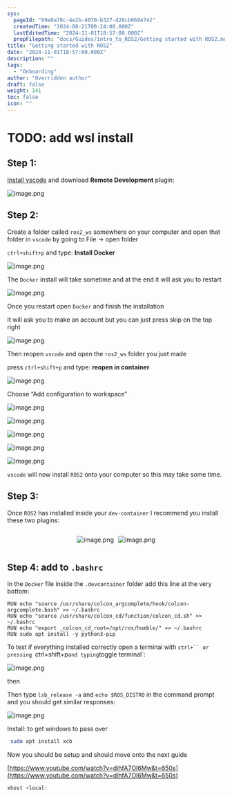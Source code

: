 ```yaml
---
sys:
  pageId: "89e0a78c-4e2b-4070-b327-d28cb0694742"
  createdTime: "2024-08-21T00:24:00.000Z"
  lastEditedTime: "2024-11-01T18:57:00.000Z"
  propFilepath: "docs/Guides/intro_to_ROS2/Getting started with ROS2.md"
title: "Getting started with ROS2"
date: "2024-11-01T18:57:00.000Z"
description: ""
tags:
  - "Onboarding"
author: "Overridden author"
draft: false
weight: 141
toc: false
icon: ""
---
```


# TODO: add wsl install

## Step 1:

[Install vscode](https://code.visualstudio.com/download) and download **Remote Development** plugin:

![image.png](https://prod-files-secure.s3.us-west-2.amazonaws.com/d518164a-d88e-44d1-a4ee-3adb3bd8bce0/efb52993-1881-4a40-b95e-6f020334f022/image.png?X-Amz-Algorithm=AWS4-HMAC-SHA256&X-Amz-Content-Sha256=UNSIGNED-PAYLOAD&X-Amz-Credential=ASIAZI2LB466TZ4RN6BZ%2F20250316%2Fus-west-2%2Fs3%2Faws4_request&X-Amz-Date=20250316T180935Z&X-Amz-Expires=3600&X-Amz-Security-Token=IQoJb3JpZ2luX2VjENj%2F%2F%2F%2F%2F%2F%2F%2F%2F%2FwEaCXVzLXdlc3QtMiJHMEUCIQCIw51NENLjqXzxDJokOW4uvqShf3J0tej3WA1bTCK8ZQIgMi5l4Fptrbqetdt%2FBjPpxkzPD%2FLhrE%2BZVT1AKTBKe0Mq%2FwMIMRAAGgw2Mzc0MjMxODM4MDUiDM6yBEJ%2BMtqhdmlecCrcA2mOdwwXyUjMPxdhtPx01HED40oO5nYqJ7WhZ7PzsVCJqczGrQ546x1l2lk1e4r76CnVvi4WFAjhUUxYamAi%2F5OHEeRBedKyZylG%2FVWqBAGbSfHjO6gVblekQm%2FQ0fcgMZZ06RwrzXDNa5BDgx03bHij1Zs%2Fnp6mQ1KgpOm9jfCk%2FAI7xymgSGViZ9u43JfOGefUVnEQNm5WkM%2FTDQZ34cGlbbFywF6J4LO7i27xJoxv%2FZS8KF0reevdbrLhA4KE5C3w9U6L5tA4lMxhLldmxJoTadeozj%2F10F7tD3Inwq2YE2Strg1MeE4VMA2ZFBfXguo4MaJ8LO%2BqwrMd1iDxgnd7LvFfalQmHx7LdJ5Z6v5ZnzAFCJOu7Y7JorjCSBQXK6xOdPTZzdno%2FHVpRETfg43ZICJjEtFuo5Y1YY19wBEp6p8MTTIPjEAPGERSEktuuwHUv4Lmr9vjXYJBLOpA2ykZ7uDmIkxwIJRm7E%2BQMOTkQPhkfekvr9B5hvMeokU04FxyajoBg1gkMfydRgVucHNdgdzjkrac0JS6%2BtBvIyUXb%2FLiYja23VEGhtNkU8jH7NPYtFXOFR6TXIsZbOS%2FBuIWxiZA1mhYDVL7auMcPbEjuIiNMwkibaRNuWAlMMfe274GOqUBvbs3EfuO70PXr0VRMEKf3ba6dzX7gh2EQ%2BKi8Nrp1j2EQYjDuKReqiYDg3HDvd1%2ByNlYDOpIzKmZyUHkarshYUDQyb3e0gilTjlvdk547qH0qFlvAJ8PlvrtXan7MZeectHFbJhMKOflsm7l0CYEW7RDFQ5Q%2FX%2FNF3sNHtHXHDUzcaeslHWTSe227R6wGLcJPaVAhmWw5ShHHkqVuWPDB%2FIeeX4P&X-Amz-Signature=ac4954e952f094206f819b570412e0fa5b843a134a6604186c341c85e75bc105&X-Amz-SignedHeaders=host&x-id=GetObject)

## Step 2:

Create a folder called `ros2_ws` somewhere on your computer and open that folder in `vscode` by going to File → open folder 

`ctrl+shift+p` and type: **Install Docker**

![image.png](https://prod-files-secure.s3.us-west-2.amazonaws.com/d518164a-d88e-44d1-a4ee-3adb3bd8bce0/2269dc0e-1cd5-47ff-bceb-c04ad9b2eab0/image.png?X-Amz-Algorithm=AWS4-HMAC-SHA256&X-Amz-Content-Sha256=UNSIGNED-PAYLOAD&X-Amz-Credential=ASIAZI2LB466TZ4RN6BZ%2F20250316%2Fus-west-2%2Fs3%2Faws4_request&X-Amz-Date=20250316T180935Z&X-Amz-Expires=3600&X-Amz-Security-Token=IQoJb3JpZ2luX2VjENj%2F%2F%2F%2F%2F%2F%2F%2F%2F%2FwEaCXVzLXdlc3QtMiJHMEUCIQCIw51NENLjqXzxDJokOW4uvqShf3J0tej3WA1bTCK8ZQIgMi5l4Fptrbqetdt%2FBjPpxkzPD%2FLhrE%2BZVT1AKTBKe0Mq%2FwMIMRAAGgw2Mzc0MjMxODM4MDUiDM6yBEJ%2BMtqhdmlecCrcA2mOdwwXyUjMPxdhtPx01HED40oO5nYqJ7WhZ7PzsVCJqczGrQ546x1l2lk1e4r76CnVvi4WFAjhUUxYamAi%2F5OHEeRBedKyZylG%2FVWqBAGbSfHjO6gVblekQm%2FQ0fcgMZZ06RwrzXDNa5BDgx03bHij1Zs%2Fnp6mQ1KgpOm9jfCk%2FAI7xymgSGViZ9u43JfOGefUVnEQNm5WkM%2FTDQZ34cGlbbFywF6J4LO7i27xJoxv%2FZS8KF0reevdbrLhA4KE5C3w9U6L5tA4lMxhLldmxJoTadeozj%2F10F7tD3Inwq2YE2Strg1MeE4VMA2ZFBfXguo4MaJ8LO%2BqwrMd1iDxgnd7LvFfalQmHx7LdJ5Z6v5ZnzAFCJOu7Y7JorjCSBQXK6xOdPTZzdno%2FHVpRETfg43ZICJjEtFuo5Y1YY19wBEp6p8MTTIPjEAPGERSEktuuwHUv4Lmr9vjXYJBLOpA2ykZ7uDmIkxwIJRm7E%2BQMOTkQPhkfekvr9B5hvMeokU04FxyajoBg1gkMfydRgVucHNdgdzjkrac0JS6%2BtBvIyUXb%2FLiYja23VEGhtNkU8jH7NPYtFXOFR6TXIsZbOS%2FBuIWxiZA1mhYDVL7auMcPbEjuIiNMwkibaRNuWAlMMfe274GOqUBvbs3EfuO70PXr0VRMEKf3ba6dzX7gh2EQ%2BKi8Nrp1j2EQYjDuKReqiYDg3HDvd1%2ByNlYDOpIzKmZyUHkarshYUDQyb3e0gilTjlvdk547qH0qFlvAJ8PlvrtXan7MZeectHFbJhMKOflsm7l0CYEW7RDFQ5Q%2FX%2FNF3sNHtHXHDUzcaeslHWTSe227R6wGLcJPaVAhmWw5ShHHkqVuWPDB%2FIeeX4P&X-Amz-Signature=4a1b094ac1aa5e7dad700dd27c403c3940f20c0f5fe63d141ee11d21e5821a9f&X-Amz-SignedHeaders=host&x-id=GetObject)

The `Docker` install will take sometime and at the end it will ask you to restart

![image.png](https://prod-files-secure.s3.us-west-2.amazonaws.com/d518164a-d88e-44d1-a4ee-3adb3bd8bce0/ed233f78-be33-4b1f-b89c-9c346c0e961e/image.png?X-Amz-Algorithm=AWS4-HMAC-SHA256&X-Amz-Content-Sha256=UNSIGNED-PAYLOAD&X-Amz-Credential=ASIAZI2LB466TZ4RN6BZ%2F20250316%2Fus-west-2%2Fs3%2Faws4_request&X-Amz-Date=20250316T180935Z&X-Amz-Expires=3600&X-Amz-Security-Token=IQoJb3JpZ2luX2VjENj%2F%2F%2F%2F%2F%2F%2F%2F%2F%2FwEaCXVzLXdlc3QtMiJHMEUCIQCIw51NENLjqXzxDJokOW4uvqShf3J0tej3WA1bTCK8ZQIgMi5l4Fptrbqetdt%2FBjPpxkzPD%2FLhrE%2BZVT1AKTBKe0Mq%2FwMIMRAAGgw2Mzc0MjMxODM4MDUiDM6yBEJ%2BMtqhdmlecCrcA2mOdwwXyUjMPxdhtPx01HED40oO5nYqJ7WhZ7PzsVCJqczGrQ546x1l2lk1e4r76CnVvi4WFAjhUUxYamAi%2F5OHEeRBedKyZylG%2FVWqBAGbSfHjO6gVblekQm%2FQ0fcgMZZ06RwrzXDNa5BDgx03bHij1Zs%2Fnp6mQ1KgpOm9jfCk%2FAI7xymgSGViZ9u43JfOGefUVnEQNm5WkM%2FTDQZ34cGlbbFywF6J4LO7i27xJoxv%2FZS8KF0reevdbrLhA4KE5C3w9U6L5tA4lMxhLldmxJoTadeozj%2F10F7tD3Inwq2YE2Strg1MeE4VMA2ZFBfXguo4MaJ8LO%2BqwrMd1iDxgnd7LvFfalQmHx7LdJ5Z6v5ZnzAFCJOu7Y7JorjCSBQXK6xOdPTZzdno%2FHVpRETfg43ZICJjEtFuo5Y1YY19wBEp6p8MTTIPjEAPGERSEktuuwHUv4Lmr9vjXYJBLOpA2ykZ7uDmIkxwIJRm7E%2BQMOTkQPhkfekvr9B5hvMeokU04FxyajoBg1gkMfydRgVucHNdgdzjkrac0JS6%2BtBvIyUXb%2FLiYja23VEGhtNkU8jH7NPYtFXOFR6TXIsZbOS%2FBuIWxiZA1mhYDVL7auMcPbEjuIiNMwkibaRNuWAlMMfe274GOqUBvbs3EfuO70PXr0VRMEKf3ba6dzX7gh2EQ%2BKi8Nrp1j2EQYjDuKReqiYDg3HDvd1%2ByNlYDOpIzKmZyUHkarshYUDQyb3e0gilTjlvdk547qH0qFlvAJ8PlvrtXan7MZeectHFbJhMKOflsm7l0CYEW7RDFQ5Q%2FX%2FNF3sNHtHXHDUzcaeslHWTSe227R6wGLcJPaVAhmWw5ShHHkqVuWPDB%2FIeeX4P&X-Amz-Signature=b1e0747ab70f5e2d9e370cda109cd54ff4ed5f20270c1e6ae605be42c0aabbb9&X-Amz-SignedHeaders=host&x-id=GetObject)

Once you restart open `Docker` and finish the installation

It will ask you to make an account but you can just press skip on the top right

![image.png](https://prod-files-secure.s3.us-west-2.amazonaws.com/d518164a-d88e-44d1-a4ee-3adb3bd8bce0/21010ad9-1659-4fd9-9f59-9932a09b2a3d/image.png?X-Amz-Algorithm=AWS4-HMAC-SHA256&X-Amz-Content-Sha256=UNSIGNED-PAYLOAD&X-Amz-Credential=ASIAZI2LB466TZ4RN6BZ%2F20250316%2Fus-west-2%2Fs3%2Faws4_request&X-Amz-Date=20250316T180935Z&X-Amz-Expires=3600&X-Amz-Security-Token=IQoJb3JpZ2luX2VjENj%2F%2F%2F%2F%2F%2F%2F%2F%2F%2FwEaCXVzLXdlc3QtMiJHMEUCIQCIw51NENLjqXzxDJokOW4uvqShf3J0tej3WA1bTCK8ZQIgMi5l4Fptrbqetdt%2FBjPpxkzPD%2FLhrE%2BZVT1AKTBKe0Mq%2FwMIMRAAGgw2Mzc0MjMxODM4MDUiDM6yBEJ%2BMtqhdmlecCrcA2mOdwwXyUjMPxdhtPx01HED40oO5nYqJ7WhZ7PzsVCJqczGrQ546x1l2lk1e4r76CnVvi4WFAjhUUxYamAi%2F5OHEeRBedKyZylG%2FVWqBAGbSfHjO6gVblekQm%2FQ0fcgMZZ06RwrzXDNa5BDgx03bHij1Zs%2Fnp6mQ1KgpOm9jfCk%2FAI7xymgSGViZ9u43JfOGefUVnEQNm5WkM%2FTDQZ34cGlbbFywF6J4LO7i27xJoxv%2FZS8KF0reevdbrLhA4KE5C3w9U6L5tA4lMxhLldmxJoTadeozj%2F10F7tD3Inwq2YE2Strg1MeE4VMA2ZFBfXguo4MaJ8LO%2BqwrMd1iDxgnd7LvFfalQmHx7LdJ5Z6v5ZnzAFCJOu7Y7JorjCSBQXK6xOdPTZzdno%2FHVpRETfg43ZICJjEtFuo5Y1YY19wBEp6p8MTTIPjEAPGERSEktuuwHUv4Lmr9vjXYJBLOpA2ykZ7uDmIkxwIJRm7E%2BQMOTkQPhkfekvr9B5hvMeokU04FxyajoBg1gkMfydRgVucHNdgdzjkrac0JS6%2BtBvIyUXb%2FLiYja23VEGhtNkU8jH7NPYtFXOFR6TXIsZbOS%2FBuIWxiZA1mhYDVL7auMcPbEjuIiNMwkibaRNuWAlMMfe274GOqUBvbs3EfuO70PXr0VRMEKf3ba6dzX7gh2EQ%2BKi8Nrp1j2EQYjDuKReqiYDg3HDvd1%2ByNlYDOpIzKmZyUHkarshYUDQyb3e0gilTjlvdk547qH0qFlvAJ8PlvrtXan7MZeectHFbJhMKOflsm7l0CYEW7RDFQ5Q%2FX%2FNF3sNHtHXHDUzcaeslHWTSe227R6wGLcJPaVAhmWw5ShHHkqVuWPDB%2FIeeX4P&X-Amz-Signature=bc8121f52145ac8d93fd1881fc93255ccd2d65ce4d4fc9e30ba69d4d31501fd6&X-Amz-SignedHeaders=host&x-id=GetObject)

Then reopen `vscode` and open the `ros2_ws` folder you just made

press `ctrl+shift+p` and type: **reopen in container**

![image.png](https://prod-files-secure.s3.us-west-2.amazonaws.com/d518164a-d88e-44d1-a4ee-3adb3bd8bce0/4e93b8c2-41ad-488c-8095-c74205196118/image.png?X-Amz-Algorithm=AWS4-HMAC-SHA256&X-Amz-Content-Sha256=UNSIGNED-PAYLOAD&X-Amz-Credential=ASIAZI2LB466TZ4RN6BZ%2F20250316%2Fus-west-2%2Fs3%2Faws4_request&X-Amz-Date=20250316T180935Z&X-Amz-Expires=3600&X-Amz-Security-Token=IQoJb3JpZ2luX2VjENj%2F%2F%2F%2F%2F%2F%2F%2F%2F%2FwEaCXVzLXdlc3QtMiJHMEUCIQCIw51NENLjqXzxDJokOW4uvqShf3J0tej3WA1bTCK8ZQIgMi5l4Fptrbqetdt%2FBjPpxkzPD%2FLhrE%2BZVT1AKTBKe0Mq%2FwMIMRAAGgw2Mzc0MjMxODM4MDUiDM6yBEJ%2BMtqhdmlecCrcA2mOdwwXyUjMPxdhtPx01HED40oO5nYqJ7WhZ7PzsVCJqczGrQ546x1l2lk1e4r76CnVvi4WFAjhUUxYamAi%2F5OHEeRBedKyZylG%2FVWqBAGbSfHjO6gVblekQm%2FQ0fcgMZZ06RwrzXDNa5BDgx03bHij1Zs%2Fnp6mQ1KgpOm9jfCk%2FAI7xymgSGViZ9u43JfOGefUVnEQNm5WkM%2FTDQZ34cGlbbFywF6J4LO7i27xJoxv%2FZS8KF0reevdbrLhA4KE5C3w9U6L5tA4lMxhLldmxJoTadeozj%2F10F7tD3Inwq2YE2Strg1MeE4VMA2ZFBfXguo4MaJ8LO%2BqwrMd1iDxgnd7LvFfalQmHx7LdJ5Z6v5ZnzAFCJOu7Y7JorjCSBQXK6xOdPTZzdno%2FHVpRETfg43ZICJjEtFuo5Y1YY19wBEp6p8MTTIPjEAPGERSEktuuwHUv4Lmr9vjXYJBLOpA2ykZ7uDmIkxwIJRm7E%2BQMOTkQPhkfekvr9B5hvMeokU04FxyajoBg1gkMfydRgVucHNdgdzjkrac0JS6%2BtBvIyUXb%2FLiYja23VEGhtNkU8jH7NPYtFXOFR6TXIsZbOS%2FBuIWxiZA1mhYDVL7auMcPbEjuIiNMwkibaRNuWAlMMfe274GOqUBvbs3EfuO70PXr0VRMEKf3ba6dzX7gh2EQ%2BKi8Nrp1j2EQYjDuKReqiYDg3HDvd1%2ByNlYDOpIzKmZyUHkarshYUDQyb3e0gilTjlvdk547qH0qFlvAJ8PlvrtXan7MZeectHFbJhMKOflsm7l0CYEW7RDFQ5Q%2FX%2FNF3sNHtHXHDUzcaeslHWTSe227R6wGLcJPaVAhmWw5ShHHkqVuWPDB%2FIeeX4P&X-Amz-Signature=2c9f51c177edf8874fde505ec5214abe7b8815159504903a370eeb1721488d76&X-Amz-SignedHeaders=host&x-id=GetObject)

Choose “Add configuration to workspace”

![image.png](https://prod-files-secure.s3.us-west-2.amazonaws.com/d518164a-d88e-44d1-a4ee-3adb3bd8bce0/9560b282-5060-4989-ba37-97e7b2c22476/image.png?X-Amz-Algorithm=AWS4-HMAC-SHA256&X-Amz-Content-Sha256=UNSIGNED-PAYLOAD&X-Amz-Credential=ASIAZI2LB466TZ4RN6BZ%2F20250316%2Fus-west-2%2Fs3%2Faws4_request&X-Amz-Date=20250316T180935Z&X-Amz-Expires=3600&X-Amz-Security-Token=IQoJb3JpZ2luX2VjENj%2F%2F%2F%2F%2F%2F%2F%2F%2F%2FwEaCXVzLXdlc3QtMiJHMEUCIQCIw51NENLjqXzxDJokOW4uvqShf3J0tej3WA1bTCK8ZQIgMi5l4Fptrbqetdt%2FBjPpxkzPD%2FLhrE%2BZVT1AKTBKe0Mq%2FwMIMRAAGgw2Mzc0MjMxODM4MDUiDM6yBEJ%2BMtqhdmlecCrcA2mOdwwXyUjMPxdhtPx01HED40oO5nYqJ7WhZ7PzsVCJqczGrQ546x1l2lk1e4r76CnVvi4WFAjhUUxYamAi%2F5OHEeRBedKyZylG%2FVWqBAGbSfHjO6gVblekQm%2FQ0fcgMZZ06RwrzXDNa5BDgx03bHij1Zs%2Fnp6mQ1KgpOm9jfCk%2FAI7xymgSGViZ9u43JfOGefUVnEQNm5WkM%2FTDQZ34cGlbbFywF6J4LO7i27xJoxv%2FZS8KF0reevdbrLhA4KE5C3w9U6L5tA4lMxhLldmxJoTadeozj%2F10F7tD3Inwq2YE2Strg1MeE4VMA2ZFBfXguo4MaJ8LO%2BqwrMd1iDxgnd7LvFfalQmHx7LdJ5Z6v5ZnzAFCJOu7Y7JorjCSBQXK6xOdPTZzdno%2FHVpRETfg43ZICJjEtFuo5Y1YY19wBEp6p8MTTIPjEAPGERSEktuuwHUv4Lmr9vjXYJBLOpA2ykZ7uDmIkxwIJRm7E%2BQMOTkQPhkfekvr9B5hvMeokU04FxyajoBg1gkMfydRgVucHNdgdzjkrac0JS6%2BtBvIyUXb%2FLiYja23VEGhtNkU8jH7NPYtFXOFR6TXIsZbOS%2FBuIWxiZA1mhYDVL7auMcPbEjuIiNMwkibaRNuWAlMMfe274GOqUBvbs3EfuO70PXr0VRMEKf3ba6dzX7gh2EQ%2BKi8Nrp1j2EQYjDuKReqiYDg3HDvd1%2ByNlYDOpIzKmZyUHkarshYUDQyb3e0gilTjlvdk547qH0qFlvAJ8PlvrtXan7MZeectHFbJhMKOflsm7l0CYEW7RDFQ5Q%2FX%2FNF3sNHtHXHDUzcaeslHWTSe227R6wGLcJPaVAhmWw5ShHHkqVuWPDB%2FIeeX4P&X-Amz-Signature=7e37944b9b8ea061fcff53f1e32bc3a9f60c9b50045773819c322913a0af29c6&X-Amz-SignedHeaders=host&x-id=GetObject)

![image.png](https://prod-files-secure.s3.us-west-2.amazonaws.com/d518164a-d88e-44d1-a4ee-3adb3bd8bce0/2ee63f81-886b-48e8-a553-dc6e5eac99e4/image.png?X-Amz-Algorithm=AWS4-HMAC-SHA256&X-Amz-Content-Sha256=UNSIGNED-PAYLOAD&X-Amz-Credential=ASIAZI2LB466TZ4RN6BZ%2F20250316%2Fus-west-2%2Fs3%2Faws4_request&X-Amz-Date=20250316T180935Z&X-Amz-Expires=3600&X-Amz-Security-Token=IQoJb3JpZ2luX2VjENj%2F%2F%2F%2F%2F%2F%2F%2F%2F%2FwEaCXVzLXdlc3QtMiJHMEUCIQCIw51NENLjqXzxDJokOW4uvqShf3J0tej3WA1bTCK8ZQIgMi5l4Fptrbqetdt%2FBjPpxkzPD%2FLhrE%2BZVT1AKTBKe0Mq%2FwMIMRAAGgw2Mzc0MjMxODM4MDUiDM6yBEJ%2BMtqhdmlecCrcA2mOdwwXyUjMPxdhtPx01HED40oO5nYqJ7WhZ7PzsVCJqczGrQ546x1l2lk1e4r76CnVvi4WFAjhUUxYamAi%2F5OHEeRBedKyZylG%2FVWqBAGbSfHjO6gVblekQm%2FQ0fcgMZZ06RwrzXDNa5BDgx03bHij1Zs%2Fnp6mQ1KgpOm9jfCk%2FAI7xymgSGViZ9u43JfOGefUVnEQNm5WkM%2FTDQZ34cGlbbFywF6J4LO7i27xJoxv%2FZS8KF0reevdbrLhA4KE5C3w9U6L5tA4lMxhLldmxJoTadeozj%2F10F7tD3Inwq2YE2Strg1MeE4VMA2ZFBfXguo4MaJ8LO%2BqwrMd1iDxgnd7LvFfalQmHx7LdJ5Z6v5ZnzAFCJOu7Y7JorjCSBQXK6xOdPTZzdno%2FHVpRETfg43ZICJjEtFuo5Y1YY19wBEp6p8MTTIPjEAPGERSEktuuwHUv4Lmr9vjXYJBLOpA2ykZ7uDmIkxwIJRm7E%2BQMOTkQPhkfekvr9B5hvMeokU04FxyajoBg1gkMfydRgVucHNdgdzjkrac0JS6%2BtBvIyUXb%2FLiYja23VEGhtNkU8jH7NPYtFXOFR6TXIsZbOS%2FBuIWxiZA1mhYDVL7auMcPbEjuIiNMwkibaRNuWAlMMfe274GOqUBvbs3EfuO70PXr0VRMEKf3ba6dzX7gh2EQ%2BKi8Nrp1j2EQYjDuKReqiYDg3HDvd1%2ByNlYDOpIzKmZyUHkarshYUDQyb3e0gilTjlvdk547qH0qFlvAJ8PlvrtXan7MZeectHFbJhMKOflsm7l0CYEW7RDFQ5Q%2FX%2FNF3sNHtHXHDUzcaeslHWTSe227R6wGLcJPaVAhmWw5ShHHkqVuWPDB%2FIeeX4P&X-Amz-Signature=ee9e36581d9bd2a4eca103763aaf349fc0120047c6fc8dadb99c0ec263f02795&X-Amz-SignedHeaders=host&x-id=GetObject)

![image.png](https://prod-files-secure.s3.us-west-2.amazonaws.com/d518164a-d88e-44d1-a4ee-3adb3bd8bce0/ae1580b2-b048-407e-aed9-b584224a7a04/image.png?X-Amz-Algorithm=AWS4-HMAC-SHA256&X-Amz-Content-Sha256=UNSIGNED-PAYLOAD&X-Amz-Credential=ASIAZI2LB466TZ4RN6BZ%2F20250316%2Fus-west-2%2Fs3%2Faws4_request&X-Amz-Date=20250316T180935Z&X-Amz-Expires=3600&X-Amz-Security-Token=IQoJb3JpZ2luX2VjENj%2F%2F%2F%2F%2F%2F%2F%2F%2F%2FwEaCXVzLXdlc3QtMiJHMEUCIQCIw51NENLjqXzxDJokOW4uvqShf3J0tej3WA1bTCK8ZQIgMi5l4Fptrbqetdt%2FBjPpxkzPD%2FLhrE%2BZVT1AKTBKe0Mq%2FwMIMRAAGgw2Mzc0MjMxODM4MDUiDM6yBEJ%2BMtqhdmlecCrcA2mOdwwXyUjMPxdhtPx01HED40oO5nYqJ7WhZ7PzsVCJqczGrQ546x1l2lk1e4r76CnVvi4WFAjhUUxYamAi%2F5OHEeRBedKyZylG%2FVWqBAGbSfHjO6gVblekQm%2FQ0fcgMZZ06RwrzXDNa5BDgx03bHij1Zs%2Fnp6mQ1KgpOm9jfCk%2FAI7xymgSGViZ9u43JfOGefUVnEQNm5WkM%2FTDQZ34cGlbbFywF6J4LO7i27xJoxv%2FZS8KF0reevdbrLhA4KE5C3w9U6L5tA4lMxhLldmxJoTadeozj%2F10F7tD3Inwq2YE2Strg1MeE4VMA2ZFBfXguo4MaJ8LO%2BqwrMd1iDxgnd7LvFfalQmHx7LdJ5Z6v5ZnzAFCJOu7Y7JorjCSBQXK6xOdPTZzdno%2FHVpRETfg43ZICJjEtFuo5Y1YY19wBEp6p8MTTIPjEAPGERSEktuuwHUv4Lmr9vjXYJBLOpA2ykZ7uDmIkxwIJRm7E%2BQMOTkQPhkfekvr9B5hvMeokU04FxyajoBg1gkMfydRgVucHNdgdzjkrac0JS6%2BtBvIyUXb%2FLiYja23VEGhtNkU8jH7NPYtFXOFR6TXIsZbOS%2FBuIWxiZA1mhYDVL7auMcPbEjuIiNMwkibaRNuWAlMMfe274GOqUBvbs3EfuO70PXr0VRMEKf3ba6dzX7gh2EQ%2BKi8Nrp1j2EQYjDuKReqiYDg3HDvd1%2ByNlYDOpIzKmZyUHkarshYUDQyb3e0gilTjlvdk547qH0qFlvAJ8PlvrtXan7MZeectHFbJhMKOflsm7l0CYEW7RDFQ5Q%2FX%2FNF3sNHtHXHDUzcaeslHWTSe227R6wGLcJPaVAhmWw5ShHHkqVuWPDB%2FIeeX4P&X-Amz-Signature=40b9a213de91ebb58a39d4ef11b4509f821f06f4703449a642c9afee2e23895b&X-Amz-SignedHeaders=host&x-id=GetObject)

![image.png](https://prod-files-secure.s3.us-west-2.amazonaws.com/d518164a-d88e-44d1-a4ee-3adb3bd8bce0/53255b28-f75e-430f-b9e3-c0ac8577e42b/image.png?X-Amz-Algorithm=AWS4-HMAC-SHA256&X-Amz-Content-Sha256=UNSIGNED-PAYLOAD&X-Amz-Credential=ASIAZI2LB466TZ4RN6BZ%2F20250316%2Fus-west-2%2Fs3%2Faws4_request&X-Amz-Date=20250316T180935Z&X-Amz-Expires=3600&X-Amz-Security-Token=IQoJb3JpZ2luX2VjENj%2F%2F%2F%2F%2F%2F%2F%2F%2F%2FwEaCXVzLXdlc3QtMiJHMEUCIQCIw51NENLjqXzxDJokOW4uvqShf3J0tej3WA1bTCK8ZQIgMi5l4Fptrbqetdt%2FBjPpxkzPD%2FLhrE%2BZVT1AKTBKe0Mq%2FwMIMRAAGgw2Mzc0MjMxODM4MDUiDM6yBEJ%2BMtqhdmlecCrcA2mOdwwXyUjMPxdhtPx01HED40oO5nYqJ7WhZ7PzsVCJqczGrQ546x1l2lk1e4r76CnVvi4WFAjhUUxYamAi%2F5OHEeRBedKyZylG%2FVWqBAGbSfHjO6gVblekQm%2FQ0fcgMZZ06RwrzXDNa5BDgx03bHij1Zs%2Fnp6mQ1KgpOm9jfCk%2FAI7xymgSGViZ9u43JfOGefUVnEQNm5WkM%2FTDQZ34cGlbbFywF6J4LO7i27xJoxv%2FZS8KF0reevdbrLhA4KE5C3w9U6L5tA4lMxhLldmxJoTadeozj%2F10F7tD3Inwq2YE2Strg1MeE4VMA2ZFBfXguo4MaJ8LO%2BqwrMd1iDxgnd7LvFfalQmHx7LdJ5Z6v5ZnzAFCJOu7Y7JorjCSBQXK6xOdPTZzdno%2FHVpRETfg43ZICJjEtFuo5Y1YY19wBEp6p8MTTIPjEAPGERSEktuuwHUv4Lmr9vjXYJBLOpA2ykZ7uDmIkxwIJRm7E%2BQMOTkQPhkfekvr9B5hvMeokU04FxyajoBg1gkMfydRgVucHNdgdzjkrac0JS6%2BtBvIyUXb%2FLiYja23VEGhtNkU8jH7NPYtFXOFR6TXIsZbOS%2FBuIWxiZA1mhYDVL7auMcPbEjuIiNMwkibaRNuWAlMMfe274GOqUBvbs3EfuO70PXr0VRMEKf3ba6dzX7gh2EQ%2BKi8Nrp1j2EQYjDuKReqiYDg3HDvd1%2ByNlYDOpIzKmZyUHkarshYUDQyb3e0gilTjlvdk547qH0qFlvAJ8PlvrtXan7MZeectHFbJhMKOflsm7l0CYEW7RDFQ5Q%2FX%2FNF3sNHtHXHDUzcaeslHWTSe227R6wGLcJPaVAhmWw5ShHHkqVuWPDB%2FIeeX4P&X-Amz-Signature=fe0e801fb22e86fb6ed84863344e47b88d585fdfd7baf2258e4da5d015d3155c&X-Amz-SignedHeaders=host&x-id=GetObject)

![image.png](https://prod-files-secure.s3.us-west-2.amazonaws.com/d518164a-d88e-44d1-a4ee-3adb3bd8bce0/7c562767-5af9-4ffb-97d1-327bcdf4ee00/image.png?X-Amz-Algorithm=AWS4-HMAC-SHA256&X-Amz-Content-Sha256=UNSIGNED-PAYLOAD&X-Amz-Credential=ASIAZI2LB466TZ4RN6BZ%2F20250316%2Fus-west-2%2Fs3%2Faws4_request&X-Amz-Date=20250316T180935Z&X-Amz-Expires=3600&X-Amz-Security-Token=IQoJb3JpZ2luX2VjENj%2F%2F%2F%2F%2F%2F%2F%2F%2F%2FwEaCXVzLXdlc3QtMiJHMEUCIQCIw51NENLjqXzxDJokOW4uvqShf3J0tej3WA1bTCK8ZQIgMi5l4Fptrbqetdt%2FBjPpxkzPD%2FLhrE%2BZVT1AKTBKe0Mq%2FwMIMRAAGgw2Mzc0MjMxODM4MDUiDM6yBEJ%2BMtqhdmlecCrcA2mOdwwXyUjMPxdhtPx01HED40oO5nYqJ7WhZ7PzsVCJqczGrQ546x1l2lk1e4r76CnVvi4WFAjhUUxYamAi%2F5OHEeRBedKyZylG%2FVWqBAGbSfHjO6gVblekQm%2FQ0fcgMZZ06RwrzXDNa5BDgx03bHij1Zs%2Fnp6mQ1KgpOm9jfCk%2FAI7xymgSGViZ9u43JfOGefUVnEQNm5WkM%2FTDQZ34cGlbbFywF6J4LO7i27xJoxv%2FZS8KF0reevdbrLhA4KE5C3w9U6L5tA4lMxhLldmxJoTadeozj%2F10F7tD3Inwq2YE2Strg1MeE4VMA2ZFBfXguo4MaJ8LO%2BqwrMd1iDxgnd7LvFfalQmHx7LdJ5Z6v5ZnzAFCJOu7Y7JorjCSBQXK6xOdPTZzdno%2FHVpRETfg43ZICJjEtFuo5Y1YY19wBEp6p8MTTIPjEAPGERSEktuuwHUv4Lmr9vjXYJBLOpA2ykZ7uDmIkxwIJRm7E%2BQMOTkQPhkfekvr9B5hvMeokU04FxyajoBg1gkMfydRgVucHNdgdzjkrac0JS6%2BtBvIyUXb%2FLiYja23VEGhtNkU8jH7NPYtFXOFR6TXIsZbOS%2FBuIWxiZA1mhYDVL7auMcPbEjuIiNMwkibaRNuWAlMMfe274GOqUBvbs3EfuO70PXr0VRMEKf3ba6dzX7gh2EQ%2BKi8Nrp1j2EQYjDuKReqiYDg3HDvd1%2ByNlYDOpIzKmZyUHkarshYUDQyb3e0gilTjlvdk547qH0qFlvAJ8PlvrtXan7MZeectHFbJhMKOflsm7l0CYEW7RDFQ5Q%2FX%2FNF3sNHtHXHDUzcaeslHWTSe227R6wGLcJPaVAhmWw5ShHHkqVuWPDB%2FIeeX4P&X-Amz-Signature=16cd2edf9ab6db1f5c6724dd65b0dcb3479701c43630af1ed82419fb7ceaecae&X-Amz-SignedHeaders=host&x-id=GetObject)

`vscode` will now install `ROS2` onto your computer so this may take some time.

## Step 3:

Once `ROS2` has installed inside your `dev-container` I recommend you install these two plugins:

<div style="display: flex;flex-direction: row; column-gap:10px; max-width: 630px;justify-content: center;">
<div>

![image.png](https://prod-files-secure.s3.us-west-2.amazonaws.com/d518164a-d88e-44d1-a4ee-3adb3bd8bce0/3fc3d550-5a54-4ba1-ba6b-faa01cdb7369/image.png?X-Amz-Algorithm=AWS4-HMAC-SHA256&X-Amz-Content-Sha256=UNSIGNED-PAYLOAD&X-Amz-Credential=ASIAZI2LB466ZADJZIZK%2F20250316%2Fus-west-2%2Fs3%2Faws4_request&X-Amz-Date=20250316T180938Z&X-Amz-Expires=3600&X-Amz-Security-Token=IQoJb3JpZ2luX2VjENj%2F%2F%2F%2F%2F%2F%2F%2F%2F%2FwEaCXVzLXdlc3QtMiJIMEYCIQD9uLia9L13bUzvxbphXIAHT1IQ5TBGd9zlU8OCkgZ1IAIhAJjDohoe0J4ztfE9Nd4eKjJpHo3Md65mGPgXRAqtwWzHKv8DCDEQABoMNjM3NDIzMTgzODA1Igwgo94xaVaeVDHOQxYq3AMmNwCRoQoByNnqfK6VUXdhxOcNg0sq1iHx4XUKA9CbP45eSYxA0WJWejzQVE58B80Anpqe%2F0tUUZe4QrmlicGpiRl26mtexovUHXGcIxkbvWWHTntTBCp42Eb%2B81W6Z%2F9hMpV9XE93BHKI892YneHe3XhaAVsRncfLMCPmJmSpmlH%2FXNuGHKUWg0x8I31r7C0HyuAh76QRB%2F5x9cxz4rPxRz78sBtMxaKR%2BFO9FjlqsqDepdJKlRsI4tS2CSfscth%2Bs1A1KQyYldIyfDfejJ165VxFz5EA%2FGNtzSW6Nn7lPLGkXTxaZEaeaAQkm%2BRZGUoccZd5Ui2KbBqfi%2FBNne2PDA34jgoG79rWUjL8mHnE7BwyUDnJQ04niBnIL%2Bdd%2F2pUki5uR7EiLRxlIE9kyvju4ZWWqE7zHAZXBrZqxFmWcnVU2Devkk77FSdEqYCOh%2BB5P1dyf4yzKVvCxEKEJVm%2FDVistWFw7iweQDSBmQF5JkB1%2Fuh8fsNp8aTkNhpi3CszQV2HuiuUcroiZ4Qn%2Bma324cssm0j0VcsM3oMCXJpeD5JlVn9cuISPIQIZ5i7baIpAv2nPAmQvIu3WDkMxzgtcJ5HvVrsuNvfF0KFpk%2Bm%2F1xo67U77I9LM0o3yjDH3tu%2BBjqkAaOoRIKdOLfG012%2FOK%2B0krEtWSp%2BWLfKsoD3KEzAIdaWoVmNkBXdNH0qhFU3k744dukV%2FNzHoeC7iWVXq6hsFaF5t14OhOVPec2kKqbCV2LE4tZAh0Y6itKZ2vM6RlIuZynYpXKINpbeqcAAPbAs2TlpQjc6WkAP%2BIvjYqCgln7ZBRD2%2FfSx3cAeSN1yo7OEqy2FCcqZKmEaIei8urGGqu7bVO4v&X-Amz-Signature=9ad02f3b31dada0f821746ba356900a66d2b53aa9ba81f072e4aabe955f42d05&X-Amz-SignedHeaders=host&x-id=GetObject)

</div>
<div>

![image.png](https://prod-files-secure.s3.us-west-2.amazonaws.com/d518164a-d88e-44d1-a4ee-3adb3bd8bce0/d994cc66-13c2-4093-a5a3-f84cf4601a82/image.png?X-Amz-Algorithm=AWS4-HMAC-SHA256&X-Amz-Content-Sha256=UNSIGNED-PAYLOAD&X-Amz-Credential=ASIAZI2LB466VNKX3745%2F20250316%2Fus-west-2%2Fs3%2Faws4_request&X-Amz-Date=20250316T180938Z&X-Amz-Expires=3600&X-Amz-Security-Token=IQoJb3JpZ2luX2VjENj%2F%2F%2F%2F%2F%2F%2F%2F%2F%2FwEaCXVzLXdlc3QtMiJIMEYCIQD6XV2MPSbInfJ5hJIuckE755fBWsbJT4%2FgCa4lKg2l%2FQIhAPydWUCIK%2B2qcZtqoyFN3Zo4Fvj9Efn8GvNyeOZUthY2Kv8DCDEQABoMNjM3NDIzMTgzODA1IgwjaJHf8hC3G2QXvSIq3AMNmfuyFAXmiwJrvjtlNnPWI3OIaSHtQTm%2F5YKgs1kBJ2tE%2BoNucDvNOlhTJhAWVWhuE%2BQlbO4%2FGTX0%2Btoto6W60zMuAw6W7KRduyhpvjHSVUKwpTBVydqz3nbSJ5IBDazETFSniTzNuHtzluZgvC2FVAH%2FIWc8%2F8Bs%2B4lUd5ct4eQI5U2761ifwkMkGWGXSChA0MurZ99DGHfi8zO89jy9n1i9rL0HhlN47HzMytYpnasath1iCM7lyBjdj9YigN8OyLDrsHcnRKiR6tj%2FjHnH7QnJcFHHi8L4x7qCVssduQxILT%2BM6Egcea8rZjnC5iAwE9ZAGQWI%2BmlSJzEqvVw3AZC%2BCxcbUSM0vdn0RkaTPytOgOHLikCzN6BIEan%2Bi8b6AUpo7spJkEUkdqXRR9bDXVK0aGnth%2FJtq0LHiVKy4Z5QIxAceN4MnCrJD8jAp652%2Bi2LYaXXeKJ1KDWKIBIi4Oiuqvrc36qlBanTpXF40HQoAdkTGIA5oWyOvMU7%2BqYxwNNckSCq1KHRHLeJM6XOghZWtMmzOYQz30RAlflx5lzjJgDt4SPFqfAyfGvCSqNy%2FMKAg%2FhkUn7Twz7Da0giy3ouFNLmbMzmaYP0XrrUYlU0tzcno4rZ5MFiDjCv3tu%2BBjqkAYrvFMIq1c59Cqd4ZbXoBU788nl6rz1RRtH%2FvZX%2B2BeMBDSV62L5pp6VBKqv8fRgltLXXBWD0dstopYgmPt4nCS67uIBSSXYDPHnlwT5fHpC%2FdxtaETAJxelcCCTICvSjaHWZQmSH9TDcmui4gAF%2Fw%2BHerYqJmoM6cXRRPdxy%2FGgjgDSyUyZ5Gk4WHLaikCuRM9gGz1N%2BVs3dQVmjXZFNwY6B8k8&X-Amz-Signature=2317e980e8be32bbee80421f2a8b37c699df64f367bfbad074710caa127c2cde&X-Amz-SignedHeaders=host&x-id=GetObject)

</div>
</div>

## Step 4: add to `.bashrc`

In the `Docker` file inside the `.devcontainer` folder add this line at the very bottom: 

```docker
RUN echo "source /usr/share/colcon_argcomplete/hook/colcon-argcomplete.bash" >> ~/.bashrc
RUN echo "source /usr/share/colcon_cd/function/colcon_cd.sh" >> ~/.bashrc
RUN echo "export _colcon_cd_root=/opt/ros/humble/" >> ~/.bashrc
RUN sudo apt install -y python3-pip 
```

To test if everything installed correctly open a terminal with `ctrl+`` or pressing `ctrl+shift+p` and typing `toggle terminal`:

![image.png](https://prod-files-secure.s3.us-west-2.amazonaws.com/d518164a-d88e-44d1-a4ee-3adb3bd8bce0/6a4943d8-b04e-4c02-9a58-775f3384d1a5/image.png?X-Amz-Algorithm=AWS4-HMAC-SHA256&X-Amz-Content-Sha256=UNSIGNED-PAYLOAD&X-Amz-Credential=ASIAZI2LB466TZ4RN6BZ%2F20250316%2Fus-west-2%2Fs3%2Faws4_request&X-Amz-Date=20250316T180935Z&X-Amz-Expires=3600&X-Amz-Security-Token=IQoJb3JpZ2luX2VjENj%2F%2F%2F%2F%2F%2F%2F%2F%2F%2FwEaCXVzLXdlc3QtMiJHMEUCIQCIw51NENLjqXzxDJokOW4uvqShf3J0tej3WA1bTCK8ZQIgMi5l4Fptrbqetdt%2FBjPpxkzPD%2FLhrE%2BZVT1AKTBKe0Mq%2FwMIMRAAGgw2Mzc0MjMxODM4MDUiDM6yBEJ%2BMtqhdmlecCrcA2mOdwwXyUjMPxdhtPx01HED40oO5nYqJ7WhZ7PzsVCJqczGrQ546x1l2lk1e4r76CnVvi4WFAjhUUxYamAi%2F5OHEeRBedKyZylG%2FVWqBAGbSfHjO6gVblekQm%2FQ0fcgMZZ06RwrzXDNa5BDgx03bHij1Zs%2Fnp6mQ1KgpOm9jfCk%2FAI7xymgSGViZ9u43JfOGefUVnEQNm5WkM%2FTDQZ34cGlbbFywF6J4LO7i27xJoxv%2FZS8KF0reevdbrLhA4KE5C3w9U6L5tA4lMxhLldmxJoTadeozj%2F10F7tD3Inwq2YE2Strg1MeE4VMA2ZFBfXguo4MaJ8LO%2BqwrMd1iDxgnd7LvFfalQmHx7LdJ5Z6v5ZnzAFCJOu7Y7JorjCSBQXK6xOdPTZzdno%2FHVpRETfg43ZICJjEtFuo5Y1YY19wBEp6p8MTTIPjEAPGERSEktuuwHUv4Lmr9vjXYJBLOpA2ykZ7uDmIkxwIJRm7E%2BQMOTkQPhkfekvr9B5hvMeokU04FxyajoBg1gkMfydRgVucHNdgdzjkrac0JS6%2BtBvIyUXb%2FLiYja23VEGhtNkU8jH7NPYtFXOFR6TXIsZbOS%2FBuIWxiZA1mhYDVL7auMcPbEjuIiNMwkibaRNuWAlMMfe274GOqUBvbs3EfuO70PXr0VRMEKf3ba6dzX7gh2EQ%2BKi8Nrp1j2EQYjDuKReqiYDg3HDvd1%2ByNlYDOpIzKmZyUHkarshYUDQyb3e0gilTjlvdk547qH0qFlvAJ8PlvrtXan7MZeectHFbJhMKOflsm7l0CYEW7RDFQ5Q%2FX%2FNF3sNHtHXHDUzcaeslHWTSe227R6wGLcJPaVAhmWw5ShHHkqVuWPDB%2FIeeX4P&X-Amz-Signature=2f8207ff75b0b0b1a6cca5def51f9623055b2f389b4a1a1f5697a2aa814777a2&X-Amz-SignedHeaders=host&x-id=GetObject)

then 

Then type `lsb_release -a` and `echo $ROS_DISTRO` in the command prompt and you should get similar responses:

![image.png](https://prod-files-secure.s3.us-west-2.amazonaws.com/d518164a-d88e-44d1-a4ee-3adb3bd8bce0/3e635dec-a805-4e85-8b9e-d000e5b71a4e/image.png?X-Amz-Algorithm=AWS4-HMAC-SHA256&X-Amz-Content-Sha256=UNSIGNED-PAYLOAD&X-Amz-Credential=ASIAZI2LB466TZ4RN6BZ%2F20250316%2Fus-west-2%2Fs3%2Faws4_request&X-Amz-Date=20250316T180935Z&X-Amz-Expires=3600&X-Amz-Security-Token=IQoJb3JpZ2luX2VjENj%2F%2F%2F%2F%2F%2F%2F%2F%2F%2FwEaCXVzLXdlc3QtMiJHMEUCIQCIw51NENLjqXzxDJokOW4uvqShf3J0tej3WA1bTCK8ZQIgMi5l4Fptrbqetdt%2FBjPpxkzPD%2FLhrE%2BZVT1AKTBKe0Mq%2FwMIMRAAGgw2Mzc0MjMxODM4MDUiDM6yBEJ%2BMtqhdmlecCrcA2mOdwwXyUjMPxdhtPx01HED40oO5nYqJ7WhZ7PzsVCJqczGrQ546x1l2lk1e4r76CnVvi4WFAjhUUxYamAi%2F5OHEeRBedKyZylG%2FVWqBAGbSfHjO6gVblekQm%2FQ0fcgMZZ06RwrzXDNa5BDgx03bHij1Zs%2Fnp6mQ1KgpOm9jfCk%2FAI7xymgSGViZ9u43JfOGefUVnEQNm5WkM%2FTDQZ34cGlbbFywF6J4LO7i27xJoxv%2FZS8KF0reevdbrLhA4KE5C3w9U6L5tA4lMxhLldmxJoTadeozj%2F10F7tD3Inwq2YE2Strg1MeE4VMA2ZFBfXguo4MaJ8LO%2BqwrMd1iDxgnd7LvFfalQmHx7LdJ5Z6v5ZnzAFCJOu7Y7JorjCSBQXK6xOdPTZzdno%2FHVpRETfg43ZICJjEtFuo5Y1YY19wBEp6p8MTTIPjEAPGERSEktuuwHUv4Lmr9vjXYJBLOpA2ykZ7uDmIkxwIJRm7E%2BQMOTkQPhkfekvr9B5hvMeokU04FxyajoBg1gkMfydRgVucHNdgdzjkrac0JS6%2BtBvIyUXb%2FLiYja23VEGhtNkU8jH7NPYtFXOFR6TXIsZbOS%2FBuIWxiZA1mhYDVL7auMcPbEjuIiNMwkibaRNuWAlMMfe274GOqUBvbs3EfuO70PXr0VRMEKf3ba6dzX7gh2EQ%2BKi8Nrp1j2EQYjDuKReqiYDg3HDvd1%2ByNlYDOpIzKmZyUHkarshYUDQyb3e0gilTjlvdk547qH0qFlvAJ8PlvrtXan7MZeectHFbJhMKOflsm7l0CYEW7RDFQ5Q%2FX%2FNF3sNHtHXHDUzcaeslHWTSe227R6wGLcJPaVAhmWw5ShHHkqVuWPDB%2FIeeX4P&X-Amz-Signature=7f8fb718d5057d4371e7e0c86dda93fa32f55fd728660614c60951ab9132a42a&X-Amz-SignedHeaders=host&x-id=GetObject)

Install:  to get windows to pass over

```bash
 sudo apt install xcb
```

Now you should be setup and should move onto the next guide 

[https://www.youtube.com/watch?v=dihfA7Ol6Mw&t=650s](https://www.youtube.com/watch?v=dihfA7Ol6Mw&t=650s)

```python
xhost +local:
```
